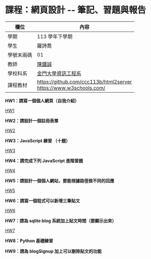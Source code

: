 # 課程：網頁設計 -- 筆記、習題與報告

欄位 | 內容
-----|--------
學期 | 113 學年下學期
學生 |  羅詩喬
學號末兩碼 | 01
教師 | [陳鍾誠](https://www.nqu.edu.tw/educsie/index.php?act=blog&code=list&ids=4)
學校科系 | [金門大學資訊工程系](https://www.nqu.edu.tw/educsie/index.php)
課程教材 | https://github.com/ccc113b/html2server <br/> https://www.w3schools.com/


**HW1：請寫一個個人網頁（自我介紹）**

[HW1](https://github.com/Luo051227/_wp/blob/main/homework/personal)


**HW2：請設計一個註冊表單**

[HW2](https://github.com/Luo051227/_wp/blob/main/homework/form)


**HW3：JavaScript 練習 （十題）**

[HW3](https://github.com/Luo051227/_wp/tree/main/homework/javascript%E7%B7%B4%E7%BF%92)


**HW4：請完成下列 JavaScript 進階習題**

[HW4](https://github.com/Luo051227/_wp/tree/main/homework/JavaScript%20%E9%80%B2%E9%9A%8E%E7%BF%92%E9%A1%8C)


**HW5：請設計一個個人網站，要能根據路徑做不同的回應**

[HW5](https://github.com/Luo051227/_wp/blob/main/homework/web%E6%A0%B9%E6%93%9A%E8%B7%AF%E5%BE%91%E5%81%9A%E4%B8%8D%E5%90%8C%E7%9A%84%E5%9B%9E%E6%87%89)


**HW6：請寫一個程式可以新增三筆貼文**

[HW6](https://github.com/Luo051227/_wp/blob/main/homework/%E4%B8%80%E5%80%8B%E7%A8%8B%E5%BC%8F%E5%8F%AF%E4%BB%A5%E6%96%B0%E5%A2%9E%E4%B8%89%E7%AD%86%E8%B2%BC%E6%96%87)


**HW7：請為 sqlite blog 系統加上貼文時間（要顯示出來）**

[HW7](https://github.com/Luo051227/_wp/tree/main/homework/%E8%AB%8B%E7%82%BA%20sqlite%20blog%20%E7%B3%BB%E7%B5%B1%E5%8A%A0%E4%B8%8A%E8%B2%BC%E6%96%87%E6%99%82%E9%96%93%EF%BC%88%E8%A6%81%E9%A1%AF%E7%A4%BA%E5%87%BA%E4%BE%86%EF%BC%89)


**HW8：Python 基礎練習**

**HW9：請為 blogSignup 加上可以刪除貼文的功能**
